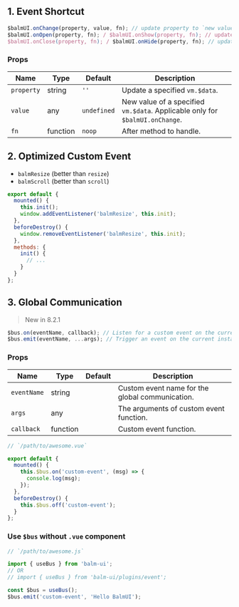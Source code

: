 ## 1. Event Shortcut

```js
$balmUI.onChange(property, value, fn); // update property to `new value`
$balmUI.onOpen(property, fn); / $balmUI.onShow(property, fn); // update property to `true`
$balmUI.onClose(property, fn); / $balmUI.onHide(property, fn); // update property to `false`
```

### Props

| Name       | Type     | Default     | Description                                                                  |
| ---------- | -------- | ----------- | ---------------------------------------------------------------------------- |
| `property` | string   | `''`        | Update a specified `vm.$data`.                                               |
| `value`    | any      | `undefined` | New value of a specified `vm.$data`. Applicable only for `$balmUI.onChange`. |
| `fn`       | function | `noop`      | After method to handle.                                                      |

## 2. Optimized Custom Event

- `balmResize` (better than `resize`)
- `balmScroll` (better than `scroll`)

```js
export default {
  mounted() {
    this.init();
    window.addEventListener('balmResize', this.init);
  },
  beforeDestroy() {
    window.removeEventListener('balmResize', this.init);
  },
  methods: {
    init() {
      // ...
    }
  }
};
```

## 3. Global Communication

> New in 8.2.1

```js
$bus.on(eventName, callback); // Listen for a custom event on the current vm.
$bus.emit(eventName, ...args); // Trigger an event on the current instance.
```

### Props

| Name        | Type     | Default | Description                                     |
| ----------- | -------- | ------- | ----------------------------------------------- |
| `eventName` | string   |         | Custom event name for the global communication. |
| `args`      | any      |         | The arguments of custom event function.         |
| `callback`  | function |         | Custom event function.                          |

```js
// `/path/to/awesome.vue`

export default {
  mounted() {
    this.$bus.on('custom-event', (msg) => {
      console.log(msg);
    });
  },
  beforeDestroy() {
    this.$bus.off('custom-event');
  }
};
```

### Use `$bus` without `.vue` component

```js
// `/path/to/awesome.js`

import { useBus } from 'balm-ui';
// OR
// import { useBus } from 'balm-ui/plugins/event';

const $bus = useBus();
$bus.emit('custom-event', 'Hello BalmUI');
```
